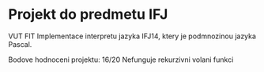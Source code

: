 Projekt do predmetu IFJ
==========
VUT FIT
Implementace interpretu jazyka IFJ14, ktery je podmnozinou jazyka Pascal.

Bodove hodnoceni projektu: 16/20
Nefunguje rekurzivni volani funkci
